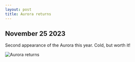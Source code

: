 ```yaml
---
layout: post
title: Aurora returns
---
```

## November 25 2023
<p>Second appearance of the Aurora this year. Cold, but worth it!</p>
<img src="/assets/images/blog/aurora-essex-nov25.jpg" alt="Aurora returns">
